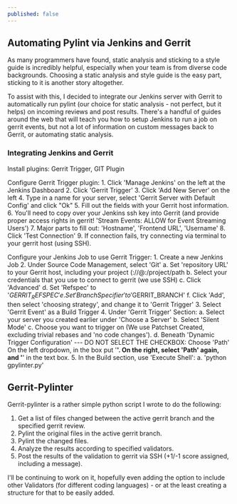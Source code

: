 ```yaml
---
published: false
---
```


## Automating Pylint via Jenkins and Gerrit

As many programmers have found, static analysis and sticking to a style guide is incredibly helpful, especially when your team is from diverse code backgrounds. Choosing a static analysis and style guide is the easy part, sticking to it is another story altogether. 

To assist with this, I decided to integrate our Jenkins server with Gerrit to automatically run pylint (our choice for static analysis - not perfect, but it helps) on incoming reviews and post results. There's a handful of guides around the web that will teach you how to setup Jenkins to run a job on gerrit events, but not a lot of information on custom messages back to Gerrit, or automating static analysis. 

### Integrating Jenkins and Gerrit
Install plugins: Gerrit Trigger, GIT Plugin

Configure Gerrit Trigger plugin:
	1. Click 'Manage Jenkins' on the left at the Jenkins Dashboard
    2. Click 'Gerrit Trigger'
    3. Click 'Add New Server' on the left
    4. Type in a name for your server, select 'Gerrit Server with Default Config' and click "Ok"
    5. Fill out the fields with your Gerrit host information. 
    6. You'll need to copy over your Jenkins ssh key into Gerrit (and provide proper access rights in gerrit! 'Stream Events: ALLOW for Event Streaming Users')
    7. Major parts to fill out: 'Hostname', 'Frontend URL', 'Username'
    8. Click 'Test Connection'
    9. If connection fails, try connecting via terminal to your gerrit host (using SSH).
   
Configure your Jenkins Job to use Gerrit Trigger:
	1. Create a new Jenkins Job
    2. Under Source Code Management, select 'Git'
    	a. Set 'repository URL' to your Gerrit host, including your project (<protocol>://<username>@<hostname>:<port>/project/path
        b. Select your credentials that you use to connect to gerrit (we use SSH)
        c. Click 'Advanced'
        d. Set 'Refspec' to '$GERRIT_REFSPEC'
    	e. Set 'Branch Specifier' to '$GERRIT_BRANCH'
        f. Click 'Add', then select 'choosing strategy', and change it to 'Gerrit Trigger'
    3. Select 'Gerrit Event' as a Build Trigger
    4. Under 'Gerrit Trigger' Section:
    	a. Select your server you created earlier under 'Choose a Server'
        b. Select 'Silent Mode'
        c. Choose you want to trigger on (We use Patchset Created, excluding trivial rebases and 'no code changes'). 
        d. Beneath 'Dynamic Trigger Configuration' --- DO NOT SELECT THE CHECKBOX:
        Choose 'Path' On the left dropdown, in the box put '**'. On the right, select 'Path' again, and '**' in the text box. 
    5. In the Build section, use 'Execute Shell':
    	a. 'python gpylinter.py'
        
## Gerrit-Pylinter
Gerrit-pylinter is a rather simple python script I wrote to do the following:

1. Get a list of files changed between the active gerrit branch and the specified gerrit review.
2. Pylint the original files in the active gerrit branch.
3. Pylint the changed files. 
4. Analyze the results according to specified validators.
5. Post the results of the validation to gerrit via SSH (+1/-1 score assigned, including a message). 

I'll be continuing to work on it, hopefully even adding the option to include other Validators (for different coding languages) - or at the least creating a structure for that to be easily added. 